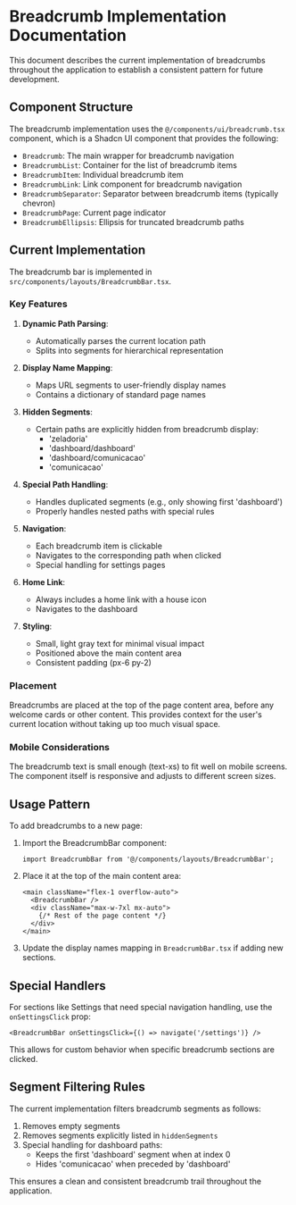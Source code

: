 
# Breadcrumb Implementation Documentation

This document describes the current implementation of breadcrumbs throughout the application to establish a consistent pattern for future development.

## Component Structure

The breadcrumb implementation uses the `@/components/ui/breadcrumb.tsx` component, which is a Shadcn UI component that provides the following:

- `Breadcrumb`: The main wrapper for breadcrumb navigation
- `BreadcrumbList`: Container for the list of breadcrumb items
- `BreadcrumbItem`: Individual breadcrumb item
- `BreadcrumbLink`: Link component for breadcrumb navigation
- `BreadcrumbSeparator`: Separator between breadcrumb items (typically chevron)
- `BreadcrumbPage`: Current page indicator
- `BreadcrumbEllipsis`: Ellipsis for truncated breadcrumb paths

## Current Implementation

The breadcrumb bar is implemented in `src/components/layouts/BreadcrumbBar.tsx`.

### Key Features

1. **Dynamic Path Parsing**:
   - Automatically parses the current location path
   - Splits into segments for hierarchical representation

2. **Display Name Mapping**:
   - Maps URL segments to user-friendly display names
   - Contains a dictionary of standard page names

3. **Hidden Segments**:
   - Certain paths are explicitly hidden from breadcrumb display:
     - 'zeladoria'
     - 'dashboard/dashboard'
     - 'dashboard/comunicacao'
     - 'comunicacao'

4. **Special Path Handling**:
   - Handles duplicated segments (e.g., only showing first 'dashboard')
   - Properly handles nested paths with special rules

5. **Navigation**:
   - Each breadcrumb item is clickable
   - Navigates to the corresponding path when clicked
   - Special handling for settings pages

6. **Home Link**:
   - Always includes a home link with a house icon
   - Navigates to the dashboard

7. **Styling**:
   - Small, light gray text for minimal visual impact
   - Positioned above the main content area
   - Consistent padding (px-6 py-2)

### Placement

Breadcrumbs are placed at the top of the page content area, before any welcome cards or other content. This provides context for the user's current location without taking up too much visual space.

### Mobile Considerations

The breadcrumb text is small enough (text-xs) to fit well on mobile screens. The component itself is responsive and adjusts to different screen sizes.

## Usage Pattern

To add breadcrumbs to a new page:

1. Import the BreadcrumbBar component:
   ```tsx
   import BreadcrumbBar from '@/components/layouts/BreadcrumbBar';
   ```

2. Place it at the top of the main content area:
   ```tsx
   <main className="flex-1 overflow-auto">
     <BreadcrumbBar />
     <div className="max-w-7xl mx-auto">
       {/* Rest of the page content */}
     </div>
   </main>
   ```

3. Update the display names mapping in `BreadcrumbBar.tsx` if adding new sections.

## Special Handlers

For sections like Settings that need special navigation handling, use the `onSettingsClick` prop:

```tsx
<BreadcrumbBar onSettingsClick={() => navigate('/settings')} />
```

This allows for custom behavior when specific breadcrumb sections are clicked.

## Segment Filtering Rules

The current implementation filters breadcrumb segments as follows:

1. Removes empty segments
2. Removes segments explicitly listed in `hiddenSegments`
3. Special handling for dashboard paths:
   - Keeps the first 'dashboard' segment when at index 0
   - Hides 'comunicacao' when preceded by 'dashboard'

This ensures a clean and consistent breadcrumb trail throughout the application.
